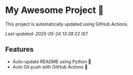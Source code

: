 # My Awesome Project 🚀

This project is automatically updated using GitHub Actions.

_Last updated: 2025-05-24 13:28:22 IST_

## Features
- Auto-update README using Python 🐍
- Auto Git push with GitHub Actions 🤖
